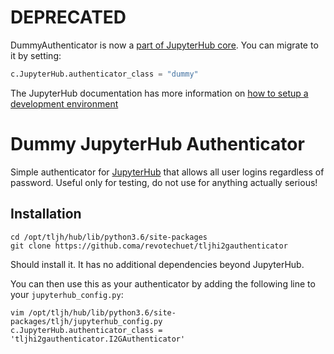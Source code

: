# DEPRECATED #

DummyAuthenticator is now a [part of JupyterHub core](https://github.com/jupyterhub/jupyterhub/blob/4e7936056744cdad31d608388a349207196efa56/jupyterhub/auth.py#L1122). 
You can migrate to it by setting:

```python
c.JupyterHub.authenticator_class = "dummy"
```

The JupyterHub documentation has more information on [how to setup a development environment](https://jupyterhub.readthedocs.io/en/stable/contributing/setup.html)

# Dummy JupyterHub Authenticator #

Simple authenticator for [JupyterHub](http://github.com/jupyter/jupyterhub/)
that allows all user logins regardless of password. Useful only for testing,
do not use for anything actually serious!

## Installation ##

```
cd /opt/tljh/hub/lib/python3.6/site-packages
git clone https://github.coma/revotechuet/tljhi2gauthenticator
```

Should install it. It has no additional dependencies beyond JupyterHub.

You can then use this as your authenticator by adding the following line to
your `jupyterhub_config.py`:

```
vim /opt/tljh/hub/lib/python3.6/site-packages/tljh/jupyterhub_config.py
c.JupyterHub.authenticator_class = 'tljhi2gauthenticator.I2GAuthenticator'
```

